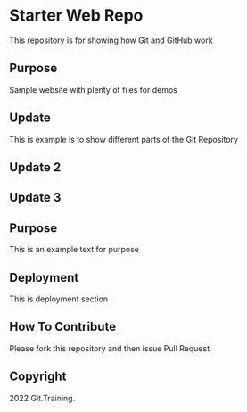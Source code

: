 # Starter Web Repo

This repository is for showing how Git and GitHub work

## Purpose

Sample website with plenty of files for demos

## Update

This is example is to show different parts of the Git Repository

## Update 2

## Update 3

## Purpose

This is an example text for purpose

## Deployment

This is deployment section

## How To Contribute

Please fork this repository and then issue Pull Request

## Copyright

2022 Git.Training.
